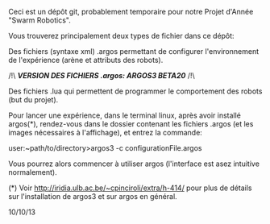 Ceci est un dépôt git, probablement temporaire pour notre Projet d'Année "Swarm Robotics".

Vous trouverez principalement deux types de fichier dans ce dépôt:

Des fichiers (syntaxe xml) .argos permettant de configurer l'environnement de l'expérience (arène et attributs des robots).

/!\ ***VERSION DES FICHIERS .argos: ARGOS3 BETA20*** /!\

Des fichiers .lua qui permettent de programmer le comportement des robots (but du projet).

Pour lancer une expérience, dans le terminal linux, après avoir installé argos(*), rendez-vous dans le dossier contenant les fichiers .argos (et les images nécessaires à l'affichage), et entrez la commande:

user:~path/to/directory>argos3 -c configurationFile.argos

Vous pourrez alors commencer à utiliser argos (l'interface est asez intuitive normalement).

(*) Voir http://iridia.ulb.ac.be/~cpinciroli/extra/h-414/ pour plus de détails sur l'installation de argos3 et sur argos en général.

10/10/13
